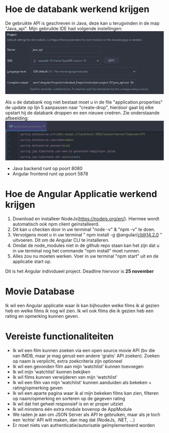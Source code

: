 # Hoe de databank werkend krijgen
De gebruikte API is geschreven in Java, deze kan u terugvinden in de map "Java_api".
Mijn gebruikte IDE had volgende instellingen:
![alt text](img/java_settings.jpg)

Als u de databank nog niet bestaat moet u in de file "application.properties" de update op lijn 5 aanpassen naar "create-drop", hierdoor gaat bij elke opstart hij de databank droppen en een nieuwe creëren. Zie onderstaande afbeelding:
![alt text](img/application_properties.jpg)
- Java backend runt op poort 8080
- Angular frontend runt op poort 5878

# Hoe de Angular Applicatie werkend krijgen
1. Download en installeer NodeJs(https://nodejs.org/en/). Hiermee wordt automatisch ook npm client geïnstalleerd.
2. Dit kan u checken door in uw terminal "node -v" & "npm -v" te doen.
3. Vervolgens moet u in uw terminal " npm install -g @angular/cli@14.2.0 " uitvoeren. Dit om de Angular CLI te installeren.
4. Omdat de node_modules niet in de github repo staan kan het zijn dat u in uw terminal nog het commande "npm install" moet runnen.
5. Alles zou nu moeten werken. Voer in uw terminal "npm start" uit en de applicatie start op.


Dit is het Angular individueel project. Deadline hiervoor is **25 november**

# Movie Database #
Ik wil een Angular applicatie waar ik kan bijhouden welke films ik al gezien heb en welke films ik nog wil zien. Ik wil ook films die ik gezien heb een rating en opmerking kunnen geven.

# Vereiste functionaliteiten
* Ik wil een film kunnen zoeken via een open source movie API (bv die van IMDB, maar je mag gerust een andere 'gratis' API zoeken). Zoeken op naam is verplicht, extra zoekcriteria zijn optioneel
* Ik wil een gevonden film aan mijn ‘watchlist’ kunnen toevoegen
* Ik wil mijn ‘watchlist’ kunnen bekijken
* Ik wil films kunnen verwijderen van mijn ‘watchlist’
* Ik wil een film van mijn ‘watchlist’ kunnen aanduiden als bekeken + rating/opmerking geven
* Ik wil een aparte pagina waar ik al mijn bekeken films kan zien, filteren op naam/opmerking en sorteren op de gegeven rating
* Ik wil dat het geheel responsief is en er proper uitziet
* Ik wil minstens één extra module bovenop de AppModule
* We raden je aan om JSON Server als API te gebruiken, maar als je toch een ‘echte’ API wilt maken, dan mag dat (NodeJs, .NET, ...)
* Er moet niets van authenticatie/autorisatie geïmplementeerd worden
